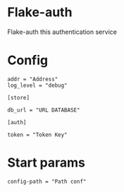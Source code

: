 # Flake-auth
Flake-auth this authentication service

# Config 

```
addr = "Address"
log_level = "debug"

[store]

db_url = "URL DATABASE"

[auth]

token = "Token Key"

```
# Start params

```config-path = "Path conf"```